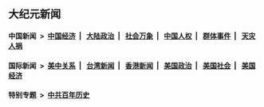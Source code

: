 ## 大纪元新闻

#### 中国新闻 &nbsp;>&nbsp; [中国经济](indexes/ncid283/README.md?10080445) &nbsp;| &nbsp; [大陆政治](indexes/ncid277/README.md?10080445) &nbsp;| &nbsp; [社会万象](indexes/ncid282/README.md?10080445) &nbsp;| &nbsp; [中国人权](indexes/ncid278/README.md?10080445) &nbsp;| &nbsp; [群体事件](indexes/ncid279/README.md?10080445) &nbsp;| &nbsp; [天灾人祸](indexes/ncid280/README.md?10080445)

#### 国际新闻 &nbsp;>&nbsp; [美中关系](indexes/nf1412576/README.md?10080445) &nbsp;| &nbsp; [台湾新闻](indexes/ncid1349361/README.md?10080445) &nbsp;| &nbsp; [香港新闻](indexes/ncid1349362/README.md?10080445) &nbsp;| &nbsp; [美国政治](indexes/ncid1078159/README.md?10080445) &nbsp;| &nbsp; [美国社会](indexes/ncid1078160/README.md?10080445) &nbsp;| &nbsp; [美国经济](indexes/ncid1078158/README.md?10080445)

#### 特别专题 &nbsp;>&nbsp; [中共百年历史](https://github.com/epoch-news/epoch-special/blob/master/README.md?10080445)  
